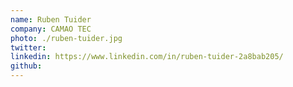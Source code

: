 ```yaml
---
name: Ruben Tuider
company: CAMAO TEC
photo: ./ruben-tuider.jpg
twitter: 
linkedin: https://www.linkedin.com/in/ruben-tuider-2a8bab205/
github:
---
```

